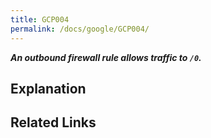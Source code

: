 ```yaml
---
title: GCP004
permalink: /docs/google/GCP004/
---
```


***An outbound firewall rule allows traffic to `/0`.***

## Explanation






## Related Links


